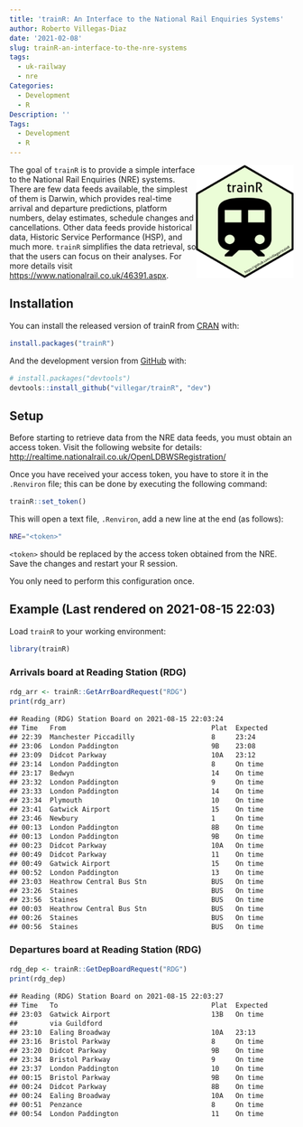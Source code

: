 ```yaml
---
title: 'trainR: An Interface to the National Rail Enquiries Systems'
author: Roberto Villegas-Diaz
date: '2021-02-08'
slug: trainR-an-interface-to-the-nre-systems
tags:
  - uk-railway
  - nre
Categories:
  - Development
  - R
Description: ''
Tags:
  - Development
  - R
---
```


<img src="https://raw.githubusercontent.com/villegar/trainR/main/inst/images/logo.png" alt="logo" align="right" height=200px/>

The goal of `trainR` is to provide a simple interface to the 
National Rail Enquiries (NRE) systems. There are few data feeds 
available, the simplest of them is Darwin, which provides real-time 
arrival and departure predictions, platform numbers, delay estimates, 
schedule changes and cancellations. Other data feeds provide historical 
data, Historic Service Performance (HSP), and much more. `trainR` 
simplifies the data retrieval, so that the users can focus on their 
analyses. For more details visit 
https://www.nationalrail.co.uk/46391.aspx.

## Installation

You can install the released version of trainR from [CRAN](https://CRAN.R-project.org) with:

``` r
install.packages("trainR")
```

And the development version from [GitHub](https://github.com/) with:

``` r
# install.packages("devtools")
devtools::install_github("villegar/trainR", "dev")
```

## Setup
Before starting to retrieve data from the NRE data feeds, you must obtain an access token. 
Visit the following website for details: http://realtime.nationalrail.co.uk/OpenLDBWSRegistration/

Once you have received your access token, you have to store it in the `.Renviron` file; this can be 
done by executing the following command:


```r
trainR::set_token()
```

This will open a text file, `.Renviron`, add a new line at the end (as follows):

```bash
NRE="<token>"
```

`<token>` should be replaced by the access token obtained from the NRE. Save the changes and restart 
your R session.

You only need to perform this configuration once.

## Example (Last rendered on 2021-08-15 22:03)

Load `trainR` to your working environment:

```r
library(trainR)
```

### Arrivals board at Reading Station (RDG)


```r
rdg_arr <- trainR::GetArrBoardRequest("RDG")
print(rdg_arr)
```

```
## Reading (RDG) Station Board on 2021-08-15 22:03:24
## Time   From                                    Plat  Expected
## 22:39  Manchester Piccadilly                   8     23:24
## 23:06  London Paddington                       9B    23:08
## 23:09  Didcot Parkway                          10A   23:12
## 23:14  London Paddington                       8     On time
## 23:17  Bedwyn                                  14    On time
## 23:32  London Paddington                       9     On time
## 23:33  London Paddington                       14    On time
## 23:34  Plymouth                                10    On time
## 23:41  Gatwick Airport                         15    On time
## 23:46  Newbury                                 1     On time
## 00:13  London Paddington                       8B    On time
## 00:13  London Paddington                       9B    On time
## 00:23  Didcot Parkway                          10A   On time
## 00:49  Didcot Parkway                          11    On time
## 00:49  Gatwick Airport                         15    On time
## 00:52  London Paddington                       13    On time
## 23:03  Heathrow Central Bus Stn                BUS   On time
## 23:26  Staines                                 BUS   On time
## 23:56  Staines                                 BUS   On time
## 00:03  Heathrow Central Bus Stn                BUS   On time
## 00:26  Staines                                 BUS   On time
## 00:56  Staines                                 BUS   On time
```

### Departures board at Reading Station (RDG)


```r
rdg_dep <- trainR::GetDepBoardRequest("RDG")
print(rdg_dep)
```

```
## Reading (RDG) Station Board on 2021-08-15 22:03:27
## Time   To                                      Plat  Expected
## 23:03  Gatwick Airport                         13B   On time
##        via Guildford                           
## 23:10  Ealing Broadway                         10A   23:13
## 23:16  Bristol Parkway                         8     On time
## 23:20  Didcot Parkway                          9B    On time
## 23:34  Bristol Parkway                         9     On time
## 23:37  London Paddington                       10    On time
## 00:15  Bristol Parkway                         9B    On time
## 00:24  Didcot Parkway                          8B    On time
## 00:24  Ealing Broadway                         10A   On time
## 00:51  Penzance                                8     On time
## 00:54  London Paddington                       11    On time
```
